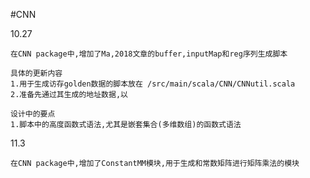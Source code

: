 #CNN

10.27

    在CNN package中,增加了Ma,2018文章的buffer,inputMap和reg序列生成脚本

    具体的更新内容
    1.用于生成访存golden数据的脚本放在 /src/main/scala/CNN/CNNutil.scala
    2.准备先通过其生成的地址数据,以

    设计中的要点
    1.脚本中的高度函数式语法,尤其是嵌套集合(多维数组)的函数式语法
    
11.3

    在CNN package中,增加了ConstantMM模块,用于生成和常数矩阵进行矩阵乘法的模块